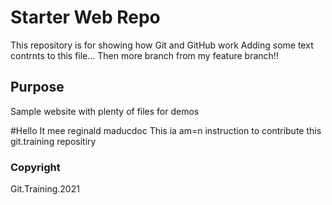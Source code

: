 # Starter Web Repo

This repository is for showing how Git and GitHub work
Adding some text contrnts to this file...
Then more branch from my  feature branch!!

## Purpose

Sample website with plenty of files for demos

#Hello
It mee reginald  maducdoc
This ia am=n instruction to contribute this git.training repositiry

### Copyright
Git.Training.2021